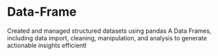# Data-Frame
 Created and managed structured datasets using pandas A Data Frames, including data import, cleaning, manipulation, and analysis to generate actionable insights efficientl
